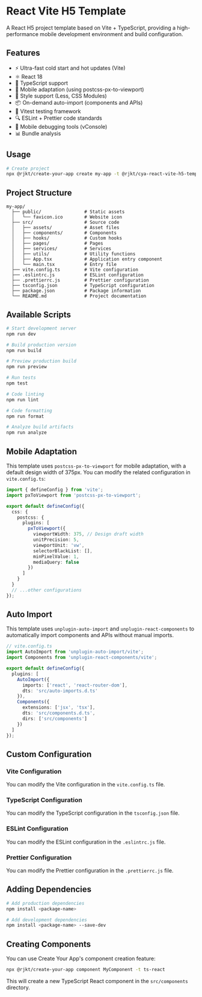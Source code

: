 # React Vite H5 Template

A React H5 project template based on Vite + TypeScript, providing a high-performance mobile development environment and build configuration.

## Features

- ⚡️ Ultra-fast cold start and hot updates (Vite)
- ⚛️ React 18
- 🔢 TypeScript support
- 📱 Mobile adaptation (using postcss-px-to-viewport)
- 🎨 Style support (Less, CSS Modules)
- 📦 On-demand auto-import (components and APIs)
- 🧪 Vitest testing framework
- 🔍 ESLint + Prettier code standards
- 📱 Mobile debugging tools (vConsole)
- 📊 Bundle analysis

## Usage

```bash
# Create project
npx @rjkt/create-your-app create my-app -t @rjkt/cya-react-vite-h5-template
```

## Project Structure

```
my-app/
  ├── public/                # Static assets
  │   └── favicon.ico        # Website icon
  ├── src/                   # Source code
  │   ├── assets/            # Asset files
  │   ├── components/        # Components
  │   ├── hooks/             # Custom hooks
  │   ├── pages/             # Pages
  │   ├── services/          # Services
  │   ├── utils/             # Utility functions
  │   ├── App.tsx            # Application entry component
  │   └── main.tsx           # Entry file
  ├── vite.config.ts         # Vite configuration
  ├── .eslintrc.js           # ESLint configuration
  ├── .prettierrc.js         # Prettier configuration
  ├── tsconfig.json          # TypeScript configuration
  ├── package.json           # Package information
  └── README.md              # Project documentation
```

## Available Scripts

```bash
# Start development server
npm run dev

# Build production version
npm run build

# Preview production build
npm run preview

# Run tests
npm test

# Code linting
npm run lint

# Code formatting
npm run format

# Analyze build artifacts
npm run analyze
```

## Mobile Adaptation

This template uses `postcss-px-to-viewport` for mobile adaptation, with a default design width of 375px. You can modify the related configuration in `vite.config.ts`:

```ts
import { defineConfig } from 'vite';
import pxToViewport from 'postcss-px-to-viewport';

export default defineConfig({
  css: {
    postcss: {
      plugins: [
        pxToViewport({
          viewportWidth: 375, // Design draft width
          unitPrecision: 5,
          viewportUnit: 'vw',
          selectorBlackList: [],
          minPixelValue: 1,
          mediaQuery: false
        })
      ]
    }
  }
  // ...other configurations
});
```

## Auto Import

This template uses `unplugin-auto-import` and `unplugin-react-components` to automatically import components and APIs without manual imports.

```ts
// vite.config.ts
import AutoImport from 'unplugin-auto-import/vite';
import Components from 'unplugin-react-components/vite';

export default defineConfig({
  plugins: [
    AutoImport({
      imports: ['react', 'react-router-dom'],
      dts: 'src/auto-imports.d.ts'
    }),
    Components({
      extensions: ['jsx', 'tsx'],
      dts: 'src/components.d.ts',
      dirs: ['src/components']
    })
  ]
});
```

## Custom Configuration

### Vite Configuration

You can modify the Vite configuration in the `vite.config.ts` file.

### TypeScript Configuration

You can modify the TypeScript configuration in the `tsconfig.json` file.

### ESLint Configuration

You can modify the ESLint configuration in the `.eslintrc.js` file.

### Prettier Configuration

You can modify the Prettier configuration in the `.prettierrc.js` file.

## Adding Dependencies

```bash
# Add production dependencies
npm install <package-name>

# Add development dependencies
npm install <package-name> --save-dev
```

## Creating Components

You can use Create Your App's component creation feature:

```bash
npx @rjkt/create-your-app component MyComponent -t ts-react
```

This will create a new TypeScript React component in the `src/components` directory.
